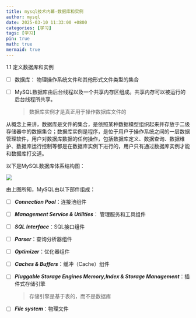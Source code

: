 ```yaml
---
title: mysql技术内幕-数据库和实例
author: mysql
date: 2025-03-10 11:33:00 +0800
categories: [学习]
tags: [学习]
pin: true
math: true
mermaid: true
---
```

1.1  定义数据库和实例



- [ ] 数据库： 物理操作系统文件和其他形式文件类型的集合

- [ ] MySQL数据库由后台线程以及一个共享内存区组成。共享内存可以被运行的后台线程所共享。

  > 数据库实例才是真正用于操作数据库文件的

从概念上来讲，数据库是文件的集合，是依照某种数据模型组织起来并存放于二级存储器中的数据集合；数据库实例是程序，是位于用户于操作系统之间的一层数据管理软件，用户对数据库数据的任何操作，包括数据库定义、数据查询、数据维护、数据库运行控制等都是在数据库实例下进行的，用户只有通过数据库实例才能和数据库打交道。

以下是MySQL数据库体系结构图：

![](assets/img/mysql/mysql_struct.jpg)

由上图所知，MySQL由以下部件组成： 

- [ ] ***Connection Pool***：连接池组件

- [ ] ***Management Service & Utillties***： 管理服务和工具组件

- [ ] ***SQL Interface***：SQL接口组件

- [ ] ***Parser***：查询分析器组件

- [ ] ***Optimizer***：优化器组件

- [ ] ***Caches & Buffers***：缓冲（Cache）组件

- [ ] ***Pluggable Storage Engines Memory,Index & Storage Management***：插件式存储引擎

  > 存储引擎是基于表的，而不是数据库

- [ ] ***File system***：物理文件

